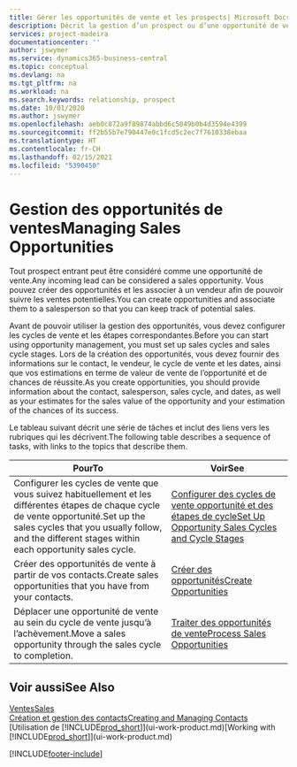 ```yaml
---
title: Gérer les opportunités de vente et les prospects| Microsoft Docs
description: Décrit la gestion d’un prospect ou d’une opportunité de ventes entrant dans Business Central, et l’association de l’opportunité à un vendeur pour effectuer le suivi des ventes potentielles.
services: project-madeira
documentationcenter: ''
author: jswymer
ms.service: dynamics365-business-central
ms.topic: conceptual
ms.devlang: na
ms.tgt_pltfrm: na
ms.workload: na
ms.search.keywords: relationship, prospect
ms.date: 10/01/2020
ms.author: jswymer
ms.openlocfilehash: aeb0c872a9f89874abbd6c5049b0b4d3594e4399
ms.sourcegitcommit: ff2b55b7e790447e0c1fcd5c2ec7f7610338ebaa
ms.translationtype: HT
ms.contentlocale: fr-CH
ms.lasthandoff: 02/15/2021
ms.locfileid: "5390450"
---
```

# <a name="managing-sales-opportunities"></a><span data-ttu-id="ec2e9-103">Gestion des opportunités de ventes</span><span class="sxs-lookup"><span data-stu-id="ec2e9-103">Managing Sales Opportunities</span></span>
<span data-ttu-id="ec2e9-104">Tout prospect entrant peut être considéré comme une opportunité de vente.</span><span class="sxs-lookup"><span data-stu-id="ec2e9-104">Any incoming lead can be considered a sales opportunity.</span></span> <span data-ttu-id="ec2e9-105">Vous pouvez créer des opportunités et les associer à un vendeur afin de pouvoir suivre les ventes potentielles.</span><span class="sxs-lookup"><span data-stu-id="ec2e9-105">You can create opportunities and associate them to a salesperson so that you can keep track of potential sales.</span></span>

<span data-ttu-id="ec2e9-106">Avant de pouvoir utiliser la gestion des opportunités, vous devez configurer les cycles de vente et les étapes correspondantes.</span><span class="sxs-lookup"><span data-stu-id="ec2e9-106">Before you can start using opportunity management, you must set up sales cycles and sales cycle stages.</span></span> <span data-ttu-id="ec2e9-107">Lors de la création des opportunités, vous devez fournir des informations sur le contact, le vendeur, le cycle de vente et les dates, ainsi que vos estimations en terme de valeur de vente de l’opportunité et de chances de réussite.</span><span class="sxs-lookup"><span data-stu-id="ec2e9-107">As you create opportunities, you should provide information about the contact, salesperson, sales cycle, and dates, as well as your estimates for the sales value of the opportunity and your estimation of the chances of its success.</span></span>

<span data-ttu-id="ec2e9-108">Le tableau suivant décrit une série de tâches et inclut des liens vers les rubriques qui les décrivent.</span><span class="sxs-lookup"><span data-stu-id="ec2e9-108">The following table describes a sequence of tasks, with links to the topics that describe them.</span></span>

| <span data-ttu-id="ec2e9-109">Pour</span><span class="sxs-lookup"><span data-stu-id="ec2e9-109">To</span></span> | <span data-ttu-id="ec2e9-110">Voir</span><span class="sxs-lookup"><span data-stu-id="ec2e9-110">See</span></span> |
| --- | --- |
| <span data-ttu-id="ec2e9-111">Configurer les cycles de vente que vous suivez habituellement et les différentes étapes de chaque cycle de vente opportunité.</span><span class="sxs-lookup"><span data-stu-id="ec2e9-111">Set up the sales cycles that you usually follow, and the different stages within each opportunity sales cycle.</span></span> |[<span data-ttu-id="ec2e9-112">Configurer des cycles de vente opportunité et des étapes de cycle</span><span class="sxs-lookup"><span data-stu-id="ec2e9-112">Set Up Opportunity Sales Cycles and Cycle Stages</span></span>](marketing-how-setup-opportunity-sales-cycles-stages.md) |
| <span data-ttu-id="ec2e9-113">Créer des opportunités de vente à partir de vos contacts.</span><span class="sxs-lookup"><span data-stu-id="ec2e9-113">Create sales opportunities that you have from your contacts.</span></span> |[<span data-ttu-id="ec2e9-114">Créer des opportunités</span><span class="sxs-lookup"><span data-stu-id="ec2e9-114">Create Opportunities</span></span>](marketing-how-create-opportunities.md) |
| <span data-ttu-id="ec2e9-115">Déplacer une opportunité de vente au sein du cycle de vente jusqu’à l’achèvement.</span><span class="sxs-lookup"><span data-stu-id="ec2e9-115">Move a sales opportunity through the sales cycle to completion.</span></span> |[<span data-ttu-id="ec2e9-116">Traiter des opportunités de vente</span><span class="sxs-lookup"><span data-stu-id="ec2e9-116">Process Sales Opportunities</span></span>](marketing-processing-sales-opportunities.md) |

## <a name="see-also"></a><span data-ttu-id="ec2e9-117">Voir aussi</span><span class="sxs-lookup"><span data-stu-id="ec2e9-117">See Also</span></span>
[<span data-ttu-id="ec2e9-118">Ventes</span><span class="sxs-lookup"><span data-stu-id="ec2e9-118">Sales</span></span>](sales-manage-sales.md)  
[<span data-ttu-id="ec2e9-119">Création et gestion des contacts</span><span class="sxs-lookup"><span data-stu-id="ec2e9-119">Creating and Managing Contacts</span></span>](marketing-contacts.md)  
<span data-ttu-id="ec2e9-120">[Utilisation de [!INCLUDE[prod_short](includes/prod_short.md)]](ui-work-product.md)</span><span class="sxs-lookup"><span data-stu-id="ec2e9-120">[Working with [!INCLUDE[prod_short](includes/prod_short.md)]](ui-work-product.md)</span></span>


[!INCLUDE[footer-include](includes/footer-banner.md)]